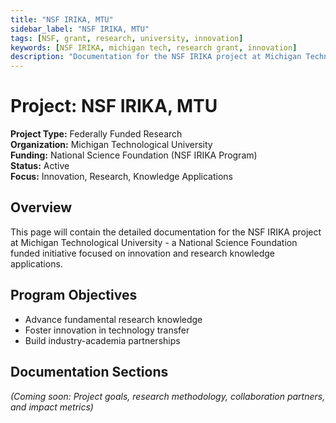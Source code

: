 ```yaml
---
title: "NSF IRIKA, MTU"
sidebar_label: "NSF IRIKA, MTU"
tags: [NSF, grant, research, university, innovation]
keywords: [NSF IRIKA, michigan tech, research grant, innovation]
description: "Documentation for the NSF IRIKA project at Michigan Technological University."
---
```


# Project: NSF IRIKA, MTU

**Project Type:** Federally Funded Research  
**Organization:** Michigan Technological University  
**Funding:** National Science Foundation (NSF IRIKA Program)  
**Status:** Active  
**Focus:** Innovation, Research, Knowledge Applications  

## Overview

This page will contain the detailed documentation for the NSF IRIKA project at Michigan Technological University - a National Science Foundation funded initiative focused on innovation and research knowledge applications.

## Program Objectives
- Advance fundamental research knowledge
- Foster innovation in technology transfer
- Build industry-academia partnerships

## Documentation Sections
*(Coming soon: Project goals, research methodology, collaboration partners, and impact metrics)* 